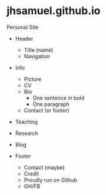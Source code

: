 jhsamuel.github.io
==================

Personal Site

* Header
    * Title (name)
    * Navigation

* Info
    * Picture
    * CV
    * Bio
         * One sentence in bold
         * One paragraph
	* Contact (or footer)
* Teaching
* Research
* Blog

* Footer
	* Contact (maybe)
	* Credit
	* Proudly run on Github
	* GH/FB